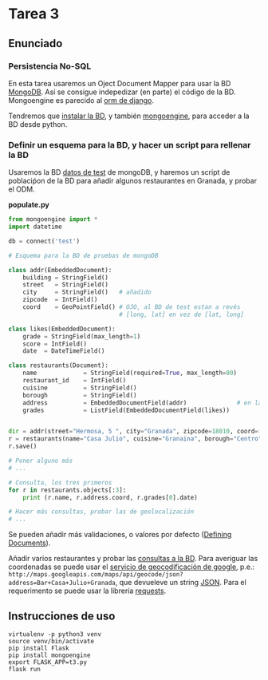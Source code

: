 # Tarea 3

## Enunciado

### Persistencia No-SQL

En esta tarea usaremos un Oject Document Mapper para usar la BD [MongoDB](https://docs.mongodb.com/getting-started/shell/introduction/). Así se consigue indepedizar (en parte) el código de la BD. Mongoengine es parecido al [orm de django](https://docs.djangoproject.com/en/1.10/topics/db/models/).

Tendremos que [instalar la BD](https://docs.mongodb.com/getting-started/shell/installation/), y también [mongoengine](http://mongoengine.org/), para acceder a la BD desde python.

### Definir un esquema para la BD, y hacer un script para rellenar la BD

Usaremos la BD [datos de test](https://docs.mongodb.com/getting-started/shell/import-data/) de mongoDB, y haremos un script de poblaciṕon de la BD para añadir algunos restaurantes en Granada, y probar el ODM.

**populate.py**

```python
from mongoengine import *
import datetime

db = connect('test')

# Esquema para la BD de pruebas de mongoDB

class addr(EmbeddedDocument):
    building = StringField()
    street   = StringField()
    city     = StringField()   # añadido
    zipcode  = IntField()
    coord    = GeoPointField() # OJO, al BD de test estan a revés
                               # [long, lat] en vez de [lat, long]

class likes(EmbeddedDocument):
    grade = StringField(max_length=1)
    score = IntField()
    date  = DateTimeField()

class restaurants(Document):
    name             = StringField(required=True, max_length=80)
    restaurant_id    = IntField()
    cuisine          = StringField()
    borough          = StringField()
    address          = EmbeddedDocumentField(addr)              # en la misma collección
    grades           = ListField(EmbeddedDocumentField(likes))


dir = addr(street="Hermosa, 5 ", city="Granada", zipcode=18010, coord=[37.1766872, -3.5965171])  # así están bien
r = restaurants(name="Casa Julio", cuisine="Granaina", borough="Centro", address=dir)
r.save()

# Poner alguno más
# ...

# Consulta, los tres primeros
for r in restaurants.objects[:3]:
    print (r.name, r.address.coord, r.grades[0].date)

# Hacer más consultas, probar las de geolocalización
# ...
```

Se pueden añadir más validaciones, o valores por defecto ([Defining Documents](http://docs.mongoengine.org/guide/defining-documents.html)).

Añadir varios restaurantes y probar las [consultas a la BD](http://docs.mongoengine.org/guide/querying.html). Para averiguar las coordenadas se puede usar el [servicio de geocodificación de google](https://developers.google.com/maps/documentation/geocoding/intro), p.e.: `http://maps.googleapis.com/maps/api/geocode/json?address=Bar+Casa+Julio+Granada`, que devueleve un string [JSON](http://maps.googleapis.com/maps/api/geocode/json?address=Bar+Casa+Juilo+Granada). Para el requerimento se puede usar la librería [requests](http://docs.python-requests.org/en/master/).

## Instrucciones de uso

```
virtualenv -p python3 venv
source venv/bin/activate
pip install Flask
pip install mongoengine
export FLASK_APP=t3.py
flask run
```
